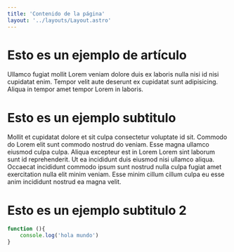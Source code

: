 ```yaml
---
title: 'Contenido de la página'
layout: '../layouts/Layout.astro'
---
```

# Esto es un ejemplo de artículo

Ullamco fugiat mollit Lorem veniam dolore duis ex laboris nulla nisi id nisi cupidatat enim. Tempor velit aute deserunt ex cupidatat sunt adipisicing. Aliqua in tempor amet tempor Lorem in laboris.

# Esto es un ejemplo subtitulo

Mollit et cupidatat dolore et sit culpa consectetur voluptate id sit. Commodo do Lorem elit sunt commodo nostrud do veniam. Esse magna ullamco eiusmod culpa culpa. Aliqua excepteur est in Lorem Lorem sint laborum sunt id reprehenderit. Ut ea incididunt duis eiusmod nisi ullamco aliqua. Occaecat incididunt commodo ipsum sunt nostrud nulla culpa fugiat amet exercitation nulla elit minim veniam. Esse minim cillum cillum culpa eu esse anim incididunt nostrud ea magna velit.

# Esto es un ejemplo subtitulo 2

```javascript
function (){
    console.log('hola mundo')
}
```